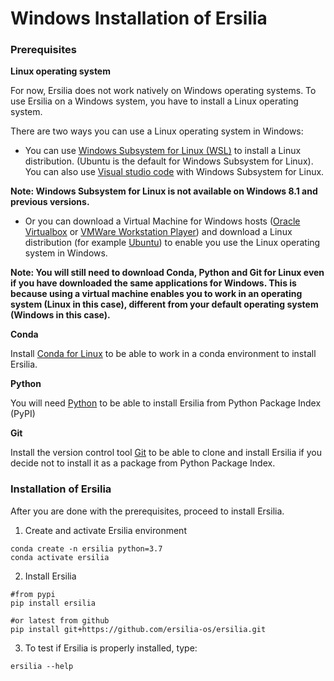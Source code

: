 # Windows Installation of Ersilia 
### Prerequisites 
**Linux operating system** 

For now, Ersilia does not work natively on Windows operating systems. To use Ersilia on a Windows system, you have to install a Linux operating system. 

There are two ways you can use a Linux operating system in Windows:

- You can use [Windows Subsystem for Linux (WSL)](https://docs.microsoft.com/en-us/windows/wsl/install) to install a Linux distribution. (Ubuntu is the default for Windows Subsystem for Linux). 
You can also use [Visual studio code](https://code.visualstudio.com/docs/remote/wsl) with Windows Subsystem for Linux.

**Note: Windows Subsystem for Linux is not available on Windows 8.1 and previous versions.**

- Or you can download a Virtual Machine for Windows hosts ([Oracle Virtualbox](https://www.virtualbox.org/wiki/Downloads) or [VMWare Workstation Player](https://www.vmware.com/products/workstation-player.html)) and download a Linux distribution (for example [Ubuntu](https://ubuntu.com/download/desktop)) to enable you use the Linux operating system in Windows.

**Note: You will still need to download Conda, Python and Git for Linux even if you have downloaded the same applications for Windows. This is because using a virtual machine enables you to work in an operating system (Linux in this case), different from your default operating system (Windows in this case).**

**Conda**

Install [Conda for Linux](https://docs.conda.io/projects/conda/en/latest/user-guide/install/linux.html) to be able to work in a conda environment to install Ersilia. 

**Python**

You will need [Python](https://docs.python-guide.org/starting/install3/linux/) to be able to install Ersilia from Python Package Index (PyPI)

**Git**

Install the version control tool [Git](https://git-scm.com/download/linux) to be able to clone and install Ersilia if you decide not to install it as a package from Python Package Index. 

### Installation of Ersilia

After you are done with the prerequisites, proceed to install Ersilia.

1. Create and activate Ersilia environment
```
conda create -n ersilia python=3.7
conda activate ersilia
```
2. Install Ersilia
```
#from pypi
pip install ersilia

#or latest from github
pip install git+https://github.com/ersilia-os/ersilia.git
```
3. To test if Ersilia is properly installed, type:
```
ersilia --help
```

